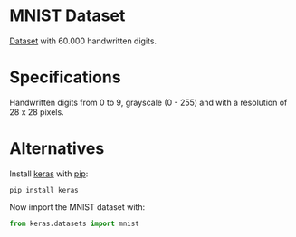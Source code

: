 # MNIST Dataset
[Dataset](http://yann.lecun.com/exdb/mnist/) with 60.000 handwritten digits.

# Specifications
Handwritten digits from 0 to 9, grayscale (0 - 255) and with a resolution of 28 x 28 pixels. 

# Alternatives
Install [keras](https://keras.io/) with [pip](https://pypi.org/project/pip/):
```
pip install keras
```
Now import the MNIST dataset with:
```python
from keras.datasets import mnist
```
